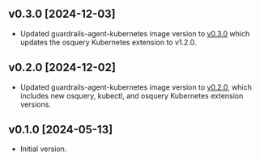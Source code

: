## v0.3.0 [2024-12-03]

- Updated guardrails-agent-kubernetes image version to [v0.3.0](https://github.com/turbot/guardrails-agent-kubernetes/blob/main/CHANGELOG.md#v030-2024-12-03) which updates the osquery Kubernetes extension to v1.2.0.

## v0.2.0 [2024-12-02]

- Updated guardrails-agent-kubernetes image version to [v0.2.0](https://github.com/turbot/guardrails-agent-kubernetes/blob/main/CHANGELOG.md#v020-2024-12-02), which includes new osquery, kubectl, and osquery Kubernetes extension versions.

## v0.1.0 [2024-05-13]

- Initial version.
